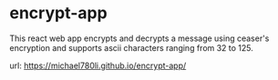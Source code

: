 # encrypt-app
This react web app encrypts and decrypts a message using ceaser's encryption and supports ascii characters ranging from 32 to 125.

url:
https://michael780li.github.io/encrypt-app/

